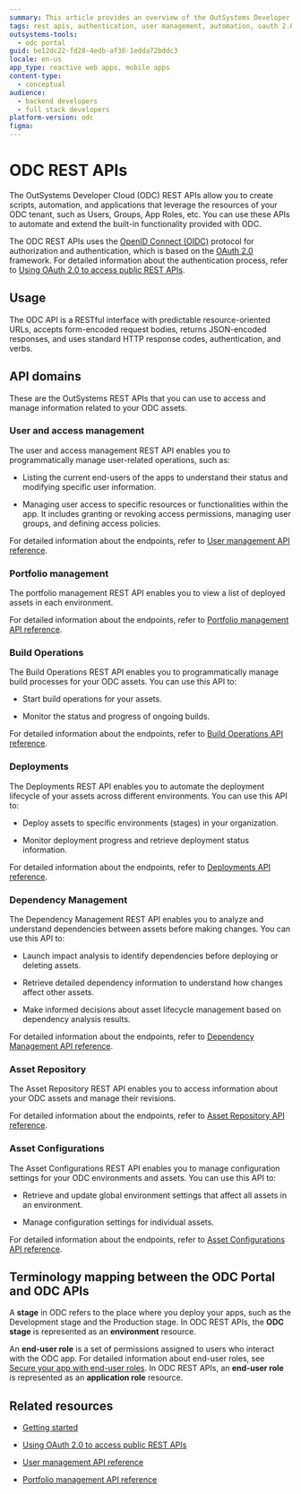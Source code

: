 ```yaml
---
summary: This article provides an overview of the OutSystems Developer Cloud (ODC) REST APIs.
tags: rest apis, authentication, user management, automation, oauth 2.0
outsystems-tools:
  - odc portal
guid: be12dc22-fd28-4edb-af36-1edda72bddc3
locale: en-us
app_type: reactive web apps, mobile apps
content-type:
  - conceptual
audience:
  - backend developers
  - full stack developers
platform-version: odc
figma:
---
```


# ODC REST APIs

The OutSystems Developer Cloud (ODC) REST APIs allow you to create scripts, automation, and applications that leverage the resources of your ODC tenant, such as Users, Groups, App Roles, etc. You can use these APIs to automate and extend the built-in functionality provided with ODC.

The ODC REST APIs uses the [OpenID Connect (OIDC)](https://openid.net/developers/how-connect-works/) protocol for authorization and authentication, which is based on the [OAuth 2.0](https://datatracker.ietf.org/doc/html/rfc6749) framework. For detailed information about the authentication process, refer to [Using OAuth 2.0 to access public REST APIs](authentication/using-oauth-access-api.md).

## Usage

The ODC API is a RESTful interface with predictable resource-oriented URLs, accepts form-encoded request bodies, returns JSON-encoded responses, and uses standard HTTP response codes, authentication, and verbs.

## API domains

These are the OutSystems REST APIs that you can use to access and manage information related to your ODC assets.

### User and access management

The user and access management REST API enables you to programmatically manage user-related operations, such as:

* Listing the current end-users of the apps to understand their status and modifying specific user information.

* Managing user access to specific resources or functionalities within the app. It includes granting or revoking access permissions, managing user groups, and defining access policies.

For detailed information about the endpoints, refer to [User management API reference](../identity-v1.md).

### Portfolio management

The portfolio management REST API enables you to view a list of deployed assets in each environment.

For detailed information about the endpoints, refer to [Portfolio management API reference](../portfolio-v1.md).

### Build Operations

The Build Operations REST API enables you to programmatically manage build processes for your ODC assets. You can use this API to:

* Start build operations for your assets.

* Monitor the status and progress of ongoing builds.

For detailed information about the endpoints, refer to [Build Operations API reference](../build-v1.md).

### Deployments

The Deployments REST API enables you to automate the deployment lifecycle of your assets across different environments. You can use this API to:

* Deploy assets to specific environments (stages) in your organization.

* Monitor deployment progress and retrieve deployment status information.

For detailed information about the endpoints, refer to [Deployments API reference](../deployment-v1.md).

### Dependency Management

The Dependency Management REST API enables you to analyze and understand dependencies between assets before making changes. You can use this API to:

* Launch impact analysis to identify dependencies before deploying or deleting assets.

* Retrieve detailed dependency information to understand how changes affect other assets.

* Make informed decisions about asset lifecycle management based on dependency analysis results.

For detailed information about the endpoints, refer to [Dependency Management API reference](../dependency-v1.md).

### Asset Repository

The Asset Repository REST API enables you to access information about your ODC assets and manage their revisions.

For detailed information about the endpoints, refer to [Asset Repository API reference](../asset-v1.md).

### Asset Configurations

The Asset Configurations REST API enables you to manage configuration settings for your ODC environments and assets. You can use this API to:

* Retrieve and update global environment settings that affect all assets in an environment.

* Manage configuration settings for individual assets.

For detailed information about the endpoints, refer to [Asset Configurations API reference](../asset-config-v1.md).

## Terminology mapping between the ODC Portal and ODC APIs

A **stage** in ODC refers to the place where you deploy your apps, such as the Development stage and the Production stage. In ODC REST APIs, the **ODC stage** is represented as an **environment** resource.

An **end-user role** is a set of permissions assigned to users who interact with the ODC app. For detailed information about end-user roles, see [Secure your app with end-user roles](../../../user-management/secure-app-with-roles.md). In ODC REST APIs, an **end-user role** is represented as an **application role** resource.

## Related resources

* [Getting started](getting-started.md)

* [Using OAuth 2.0 to access public REST APIs](authentication/using-oauth-access-api.md)

* [User management API reference](../identity-v1.md)

* [Portfolio management API reference](../portfolio-v1.md)
